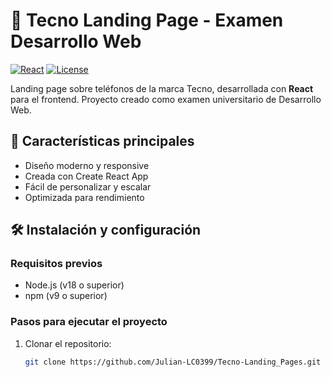 # 📱 Tecno Landing Page - Examen Desarrollo Web 

[![React](https://img.shields.io/badge/React-18.x-%2361DAFB)](https://reactjs.org/)
[![License](https://img.shields.io/badge/license-MIT-blue)](LICENSE)

Landing page sobre teléfonos de la marca Tecno, desarrollada con **React** para el frontend. Proyecto creado como examen universitario de Desarrollo Web.

## 🚀 Características principales
- Diseño moderno y responsive
- Creada con Create React App
- Fácil de personalizar y escalar
- Optimizada para rendimiento

## 🛠 Instalación y configuración

### Requisitos previos
- Node.js (v18 o superior)
- npm (v9 o superior)

### Pasos para ejecutar el proyecto
1. Clonar el repositorio:
   ```bash
   git clone https://github.com/Julian-LC0399/Tecno-Landing_Pages.git

